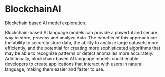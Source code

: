 # BlockchainAI
Blockchain based AI model exploration. 


Blockchain-based AI language models can provide a powerful and secure way to store, process and analyze data. The benefits of this approach are the ability to securely store data, the ability to analyze large datasets more efficiently, and the potential for creating more sophisticated algorithms that may be able to recognize patterns or detect anomalies more accurately. Additionally, blockchain-based AI language models could enable developers to create applications that interact with users in natural language, making them easier and faster to use.
